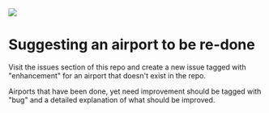 <img src="https://fbcdn-sphotos-f-a.akamaihd.net/hphotos-ak-xpf1/v/t1.0-9/10978564_616559928490437_5560742316541826913_n.jpg?oh=75994dd96ae4fed3b0f634a2eace2fdc&oe=55602732&__gda__=1432543320_232e888febddbe1ad6b1b8fe7e55f273" />

Suggesting an airport to be re-done
==============
Visit the issues section of this repo and create a new issue tagged with "enhancement" for an airport that doesn't exist in the repo.

Airports that have been done, yet need improvement should be tagged with "bug" and a detailed explanation of what should be improved.
